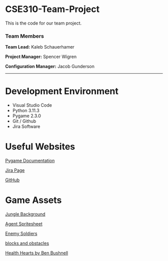 # CSE310-Team-Project
This is the code for our team project.

### Team Members

**Team Lead:** Kaleb Schauerhamer 

**Project Manager:** Spencer Wigren

**Configuration Manager:** Jacob Gunderson 

--- 

# Development Environment

* Visual Studio Code
* Python 3.11.3
* Pygame 2.3.0
* Git / Github
* Jira Software

# Useful Websites

[Pygame Documentation](https://www.pygame.org/docs/)

[Jira Page](https://applied-team07.atlassian.net/jira/software/projects/GAM/boards/1)

[GitHub](https://github.com/310-Team007/Game007)


# Game Assets

[Jungle Background](https://blank-canvas.itch.io/free-pixel-art-looping-background-jungle)

[Agent Spritesheet](https://opengameart.org/content/agent-character)

[Enemy Soldiers](https://craftpix.net/freebies/free-soldier-sprite-sheets-pixel-art/)

[blocks and obstacles](https://opengameart.org/content/metal-blocks-and-misc-elements)

[Health Hearts by Ben Bushnell](https://pixabay.com/users/benbushnell-5879465/?utm_source=link-attribution&utm_medium=referral&utm_campaign=image&utm_content=2779422)